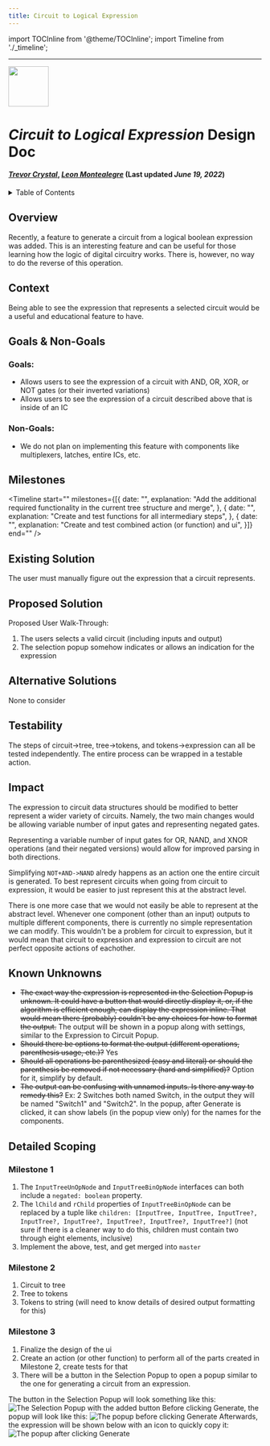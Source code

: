 ```yaml
---
title: Circuit to Logical Expression
---
```



import TOCInline from '@theme/TOCInline';
import Timeline from './_timeline';


---


<div style={{height: "80px", width: "100%"}}>
<img src="/img/icon.svg" width="80px" style={{float: "right"}} />
</div>


# *Circuit to Logical Expression* Design Doc
#### *[Trevor Crystal](https://github.com/TGCrystal)*, *[Leon Montealegre](https://github.com/LeonMontealegre)* (Last updated *June 19, 2022*)


<details>
    <summary>
        Table of Contents
    </summary>
    <TOCInline toc={toc} />
</details>


## Overview

Recently, a feature to generate a circuit from a logical boolean expression was added. This is an interesting feature and can be useful for those learning how the logic of digital circuitry works. There is, however, no way to do the reverse of this operation.


## Context

Being able to see the expression that represents a selected circuit would be a useful and educational feature to have.


## Goals & Non-Goals

### Goals:
- Allows users to see the expression of a circuit with AND, OR, XOR, or NOT gates (or their inverted variations)
- Allows users to see the expression of a circuit described above that is inside of an IC

### Non-Goals:
- We do not plan on implementing this feature with components like multiplexers, latches, entire ICs, etc.


## Milestones

<Timeline 
    start="" 
    milestones={[{
        date: "",
        explanation: "Add the additional required functionality in the current tree structure and merge",
    }, {
        date: "",
        explanation: "Create and test functions for all intermediary steps",
    }, {
        date: "",
        explanation: "Create and test combined action (or function) and ui",
    }]} 
    end="" />



## Existing Solution

The user must manually figure out the expression that a circuit represents.


## Proposed Solution

Proposed User Walk-Through:

1. The users selects a valid circuit (including inputs and output)
2. The selection popup somehow indicates or allows an indication for the expression


## Alternative Solutions

None to consider


## Testability

The steps of circuit->tree, tree->tokens, and tokens->expression can all be tested independently. The entire process can be wrapped in a testable action.


## Impact

The expression to circuit data structures should be modified to better represent a wider variety of circuits. Namely, the two main changes would be allowing variable number of input gates and representing negated gates.

Representing a variable number of input gates for OR, NAND, and XNOR operations (and their negated versions) would allow for improved parsing in both directions. 

Simplifying `NOT+AND->NAND` alredy happens as an action one the entire circuit is generated. To best represent circuits when going from circuit to expression, it would be easier to just represent this at the abstract level.

There is one more case that we would not easily be able to represent at the abstract level. Whenever one component (other than an input) outputs to multiple different components, there is currently no simple representation we can modify. This wouldn't be a problem for circuit to expression, but it would mean that circuit to expression and expression to circuit are not perfect opposite actions of eachother.


## Known Unknowns

- ~~The exact way the expression is represented in the Selection Popup is unknown. It could have a button that would directly display it, or, if the algorithm is efficient enough, can display the expression inline. That would mean there (probably) couldn't be any choices for how to format the output.~~ The output will be shown in a popup along with settings, similar to the Expression to Circuit Popup.
- ~~Should there be options to format the output (different operations, parenthesis usage, etc.)?~~ Yes
- ~~Should all operations be parenthesized (easy and literal) or should the parenthesis be removed if not necessary (hard and simplified)?~~ Option for it, simplify by default.
- ~~The output can be confusing with unnamed inputs. Is there any way to remedy this?~~ Ex: 2 Switches both named Switch, in the output they will be named "Switch1" and "Switch2". In the popup, after Generate is clicked, it can show labels (in the popup view only) for the names for the components.


## Detailed Scoping


### Milestone 1

1. The `InputTreeUnOpNode` and `InputTreeBinOpNode` interfaces can both include a `negated: boolean` property.
2. The `lChild` and `rChild` properties of `InputTreeBinOpNode` can be replaced by a tuple like `children: [InputTree, InputTree, InputTree?, InputTree?, InputTree?, InputTree?, InputTree?, InputTree?]` (not sure if there is a cleaner way to do this, children must contain two through eight elements, inclusive)
3. Implement the above, test, and get merged into `master`


### Milestone 2

1. Circuit to tree
2. Tree to tokens
3. Tokens to string (will need to know details of desired output formatting for this)


### Milestone 3

1. Finalize the design of the ui
2. Create an action (or other function) to perform all of the parts created in Milestone 2, create tests for that
3. There will be a button in the Selection Popup to open a popup similar to the one for generating a circuit from an expression.

The button in the Selection Popup will look something like this: ![The Selection Popup with the added button](img/CircuitToExpression/MockupPart1.jpg)
Before clicking Generate, the popup will look like this: ![The popup before clicking Generate](img/CircuitToExpression/MockupPart2.jpg)
Afterwards, the expression will be shown below with an icon to quickly copy it: ![The popup after clicking Generate](img/CircuitToExpression/MockupPart3.jpg)

